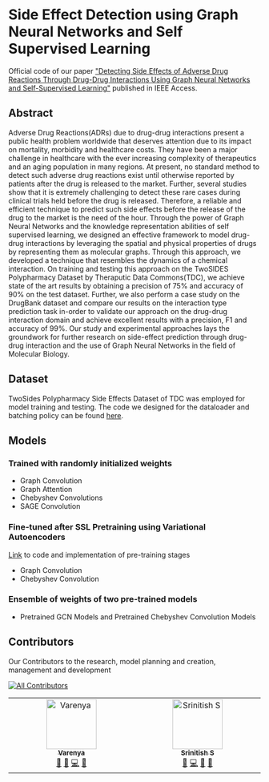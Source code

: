 # Side Effect Detection using Graph Neural Networks and Self Supervised Learning
Official code of our paper <a href="https://ieeexplore.ieee.org/document/10543001">"Detecting Side Effects of Adverse Drug Reactions Through Drug-Drug Interactions Using Graph Neural Networks and Self-Supervised Learning"</a> published in IEEE Access.

## Abstract
Adverse Drug Reactions(ADRs) due to drug-drug interactions present a public health problem worldwide that deserves attention due to its impact on mortality, morbidity and healthcare costs. They have been a major challenge in healthcare with the ever increasing complexity of therapeutics and an aging population in many regions. At present, no standard method to detect such adverse drug reactions exist until otherwise reported by patients after the drug is released to the market. Further, several studies show that it is extremely challenging to detect these rare cases during clinical trials held before the drug is released. Therefore, a reliable and efficient technique to predict such side effects before the release of the drug to the market is the need of the hour. Through the power of Graph Neural Networks and the knowledge representation abilities of self supervised learning, we designed an effective framework to model drug-drug interactions by leveraging the spatial and physical properties of drugs by representing them as molecular graphs. Through this approach, we developed a technique that resembles the dynamics of a chemical interaction. On training and testing this approach on the TwoSIDES Polypharmacy Dataset by Theraputic Data Commons(TDC), we achieve state of the art results by obtaining a precision of 75% and accuracy of 90% on the test dataset. Further, we also perform a case study on the DrugBank dataset and compare our results on the interaction type prediction task in-order to validate our approach on the drug-drug interaction domain and achieve excellent results with a precision, F1 and accuracy of 99%. Our study and experimental approaches lays the groundwork for further research on side-effect prediction through drug-drug interaction and the use of Graph Neural Networks in the field of Molecular Biology.

## Dataset
TwoSides Polypharmacy Side Effects Dataset of TDC was employed for model training and testing. The code we designed for the dataloader and batching policy can be found <a href="https://github.com/Deceptrax123/GNN-Dataloader-For-Chemical-Interaction-Applications">here</a>.

## Models
### Trained with randomly initialized weights
- Graph Convolution
- Graph Attention
- Chebyshev Convolutions
- SAGE Convolution
  
### Fine-tuned after SSL Pretraining using Variational Autoencoders
<a href="https://github.com/Deceptrax123/Graph-VAE">Link</a> to code and implementation of pre-training stages
- Graph Convolution
- Chebyshev Convolution

### Ensemble of weights of two pre-trained models

- Pretrained GCN Models  and Pretrained Chebyshev Convolution Models

## Contributors
Our Contributors to the research, model planning and creation, management and development
<!-- ALL-CONTRIBUTORS-LIST:START - Do not remove or modify this section -->
<!-- prettier-ignore-start -->
<!-- markdownlint-disable -->
<!-- ALL-CONTRIBUTORS-BADGE:START - Do not remove or modify this section -->
[![All Contributors](https://img.shields.io/badge/all_contributors-2-orange.svg?style=flat-square)](#contributors-)
<!-- ALL-CONTRIBUTORS-BADGE:END -->
<table>
  <tbody>
    <tr>
      <td align="center" valign="top" width="14.28%"><a href="https://github.com/Varenya007"><img src="https://avatars.githubusercontent.com/u/90688425?v=4?s=100" width="100px;" alt="Varenya"/><br /><sub><b>Varenya</b></sub></a><br /><a href="#data-Varenya007" title="Data">🔣</a> <a href="#research-Varenya007" title="Research">🔬</a> <a href="#code-Varenya007" title="Code">💻</a> <a href="#projectManagement-Varenya007" title="Project Management">📆</a></td>
      <td align="center" valign="top" width="14.28%"><a href="https://github.com/Deceptrax123"><img src="https://avatars.githubusercontent.com/u/87447180?v=4?s=100" width="100px;" alt="Srinitish S"/><br /><sub><b>Srinitish S</b></sub></a><br /><a href="#data-Deceptrax123" title="Data">🔣</a> <a href="https://github.com/Deceptrax123/Drug-Interaction-Using-GNNs/commits?author=Deceptrax123" title="Code">💻</a> <a href="#research-Deceptrax123" title="Research">🔬</a> <a href="#maintenance-Deceptrax123" title="Maintenance">🚧</a></td>
    </tr>
  </tbody>
</table>

<!-- markdownlint-restore -->
<!-- prettier-ignore-end -->

<!-- ALL-CONTRIBUTORS-LIST:END -->
<!-- markdownlint-disable -->

<!-- markdownlint-restore -->
<!-- prettier-ignore-end -->

<!-- ALL-CONTRIBUTORS-LIST:END -->
